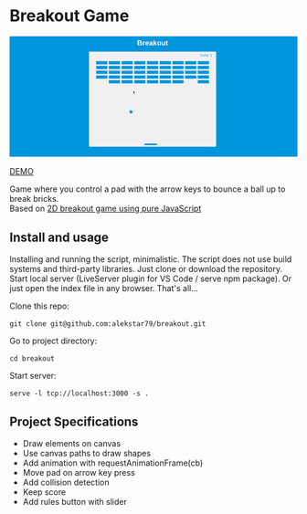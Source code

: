 # Breakout Game

![review](review.gif "Breakout")

[DEMO](https://alekstar79.github.io/breakout)

Game where you control a pad with the arrow keys to bounce a ball up to break bricks.  
Based on [2D breakout game using pure JavaScript](https://developer.mozilla.org/en-US/docs/Games/Tutorials/2D_Breakout_game_pure_JavaScript)


## Install and usage

Installing and running the script, minimalistic. The script does not use build systems and third-party libraries.
Just clone or download the repository. Start local server (LiveServer plugin for VS Code / serve npm package).
Or just open the index file in any browser. That's all...

Clone this repo:
````
git clone git@github.com:alekstar79/breakout.git
````
Go to project directory:
````
cd breakout
````
Start server:
````
serve -l tcp://localhost:3000 -s .
````

## Project Specifications

- Draw elements on canvas
- Use canvas paths to draw shapes
- Add animation with requestAnimationFrame(cb)
- Move pad on arrow key press
- Add collision detection
- Keep score
- Add rules button with slider

